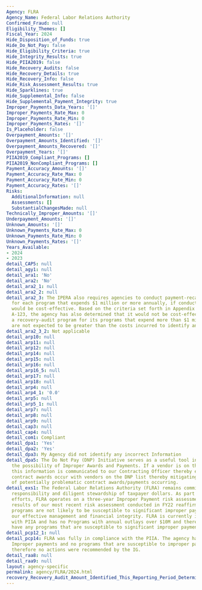 ```yaml
---
Agency: FLRA
Agency_Name: Federal Labor Relations Authority
Confirmed_Fraud: null
Eligibility_Themes: []
Fiscal_Year: 2024
Hide_Disposition_of_Funds: true
Hide_Do_Not_Pay: false
Hide_Eligibility_Criteria: true
Hide_Integrity_Results: true
Hide_PIIA2019: false
Hide_Recovery_Audits: false
Hide_Recovery_Details: true
Hide_Recovery_Info: false
Hide_Risk_Assessment_Results: true
Hide_Sparklines: true
Hide_Supplemental_Info: false
Hide_Supplemental_Payment_Integrity: true
Improper_Payments_Data_Years: '[]'
Improper_Payments_Rate_Max: 0
Improper_Payments_Rate_Min: 0
Improper_Payments_Rates: '[]'
Is_Placeholder: false
Overpayment_Amounts: '[]'
Overpayment_Amounts_Identified: '[]'
Overpayment_Amounts_Recovered: '[]'
Overpayment_Years: '[]'
PIIA2019_Compliant_Programs: []
PIIA2019_NonCompliant_Programs: []
Payment_Accuracy_Amounts: '[]'
Payment_Accuracy_Rate_Max: 0
Payment_Accuracy_Rate_Min: 0
Payment_Accuracy_Rates: '[]'
Risks:
  AdditionalInformation: null
  Assessments: []
  SubstantialChangesMade: null
Technically_Improper_Amounts: '[]'
Underpayment_Amounts: '[]'
Unknown_Amounts: '[]'
Unknown_Payments_Rate_Max: 0
Unknown_Payments_Rate_Min: 0
Unknown_Payments_Rates: '[]'
Years_Available:
- 2024
- 2023
detail_CAP5: null
detail_agy1: null
detail_ara1: 'No'
detail_ara2: 'No'
detail_ara2_1: null
detail_ara2_2: null
detail_ara2_3: The IPERA also requires agencies to conduct payment-recapture audits
  for each program that expends $1 million or more annually, if conducting such audits
  would be cost-effective. Based on the criteria set forth in Appendix C of OMB Circular
  A-123, the agency has also determined that it would not be cost-effective to establish
  a recovery-audit program for its programs that expend more than $1 million. Recoveries
  are not expected to be greater than the costs incurred to identify any overpayments.
detail_ara2_3_2: Not applicable
detail_arp10: null
detail_arp11: null
detail_arp12: null
detail_arp14: null
detail_arp15: null
detail_arp16: null
detail_arp16_5: null
detail_arp17: null
detail_arp18: null
detail_arp4: null
detail_arp4_1: '0.0'
detail_arp5: null
detail_arp5_1: null
detail_arp7: null
detail_arp8: null
detail_arp9: null
detail_cap3: null
detail_cap4: null
detail_com1: Compliant
detail_dpa1: 'Yes'
detail_dpa2: 'Yes'
detail_dpa3: My Agency did not identify any incorrect Information
detail_dpa5: The Do Not Pay (DNP) Initiative serves as a useful tool in mitigating
  the possibility of Improper Awards and Payments. If a vendor is on the DNP list,
  this information is communicated to our Contracting Officer thereby ensuring no
  contract awards occur with vendors on the DNP list thereby mitigating the possibility
  of potentially problematic contract awards/payments occurring.
detail_exs1: The Federal Labor Relations Authority (FLRA) remains committed to fiscal
  responsibility and diligent stewardship of taxpayer dollars. As part of our ongoing
  efforts, FLRA operates on a three-year Improper Payment risk assessment cycle. The
  results of our most recent risk assessment conducted in FY22 reaffirmed that FLRA's
  programs are not likely to be susceptible to significant improper payments, demonstrating
  our effective management and financial integrity. FLRA is currently in compliance
  with PIIA and has no Programs with annual outlays over $10M and therefore does not
  have any programs that are susceptible to significant improper payments.
detail_pcp12_1: null
detail_pcp14: FLRA was fully in compliance with the PIIA. The agency had no material
  Improper payments and no programs that are susceptible to improper payments and
  therefore no actions were recommended by the IG.
detail_raa8: null
detail_raa9: null
layout: agency-specific
permalink: agency/FLRA/2024.html
recovery_Recovery_Audit_Amount_Identified_This_Reporting_Period_Determined_Not_Collectable_Rate: 0.0
---
```

